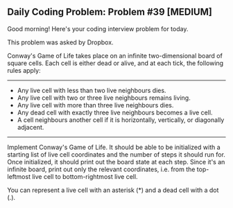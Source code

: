 ## Daily Coding Problem: Problem #39 [MEDIUM]

Good morning! Here's your coding interview problem for today.

This problem was asked by Dropbox.

Conway's Game of Life takes place on an infinite two-dimensional board of square cells. Each cell is either dead or alive, and at each tick, the following rules apply:

---
* Any live cell with less than two live neighbours dies.
* Any live cell with two or three live neighbours remains living.
* Any live cell with more than three live neighbours dies.
* Any dead cell with exactly three live neighbours becomes a live cell.
* A cell neighbours another cell if it is horizontally, vertically, or diagonally adjacent.
---

Implement Conway's Game of Life. It should be able to be initialized with a starting list of live cell coordinates and the number of steps it should run for. Once initialized, it should print out the board state at each step. Since it's an infinite board, print out only the relevant coordinates, i.e. from the top-leftmost live cell to bottom-rightmost live cell.

You can represent a live cell with an asterisk (*) and a dead cell with a dot (.).
